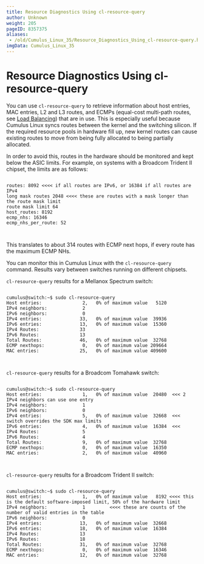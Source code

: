 ```yaml
---
title: Resource Diagnostics Using cl-resource-query
author: Unknown
weight: 205
pageID: 8357375
aliases:
 - /old/Cumulus_Linux_35/Resource_Diagnostics_Using_cl-resource-query.html
imgData: Cumulus_Linux_35
---
```

# Resource Diagnostics Using cl-resource-query

You can use `cl-resource-query` to retrieve information about host
entries, MAC entries, L2 and L3 routes, and ECMPs (equal-cost multi-path
routes, see [Load
Balancing](/old/Cumulus_Linux_35/Network_Topology.html#src-8357711_NetworkTopology-load_balancing))
that are in use. This is especially useful because Cumulus Linux syncs
routes between the kernel and the switching silicon. If the required
resource pools in hardware fill up, new kernel routes can cause existing
routes to move from being fully allocated to being partially allocated.

In order to avoid this, routes in the hardware should be monitored and
kept below the ASIC limits. For example, on systems with a Broadcom
Trident II chipset, the limits are as follows:

``` 
                   
routes: 8092 <<<< if all routes are IPv6, or 16384 if all routes are IPv4
long mask routes 2048 <<<< these are routes with a mask longer than the route mask limit
route mask limit 64
host_routes: 8192
ecmp_nhs: 16346
ecmp_nhs_per_route: 52
   
    
```

This translates to about 314 routes with ECMP next hops, if every route
has the maximum ECMP NHs.

You can monitor this in Cumulus Linux with the `cl-resource-query`
command. Results vary between switches running on different chipsets.

`cl-resource-query` results for a Mellanox Spectrum switch:

``` 
                   
cumulus@switch:~$ sudo cl-resource-query
Host entries:               2,   0% of maximum value   5120
IPv4 neighbors:             2
IPv6 neighbors:             0
IPv4 entries:              33,   0% of maximum value  39936
IPv6 entries:              13,   0% of maximum value  15360
IPv4 Routes:               33
IPv6 Routes:               13
Total Routes:              46,   0% of maximum value  32768
ECMP nexthops:              0,   0% of maximum value 209664
MAC entries:               25,   0% of maximum value 409600
   
    
```

`cl-resource-query` results for a Broadcom Tomahawk switch:

``` 
                   
cumulus@switch:~$ sudo cl-resource-query
Host entries:               1,   0% of maximum value  20480  <<< 2 IPv4 neighbors can use one entry
IPv4 neighbors:             1
IPv6 neighbors:             0
IPv4 entries:               5,   0% of maximum value  32668  <<< switch overrides the SDK max limits
IPv6 entries:               4,   0% of maximum value  16384  <<<
IPv4 Routes:                5
IPv6 Routes:                4
Total Routes:               9,   0% of maximum value  32768
ECMP nexthops:              0,   0% of maximum value  16350
MAC entries:                2,   0% of maximum value  40960
   
    
```

`cl-resource-query` results for a Broadcom Trident II switch:

``` 
                   
cumulus@switch:~$ sudo cl-resource-query
Host entries:               1,   0% of maximum value   8192 <<<< this is the default software-imposed limit, 50% of the hardware limit
IPv4 neighbors:             1         <<<< these are counts of the number of valid entries in the table
IPv6 neighbors:             0
IPv4 entries:              13,   0% of maximum value  32668
IPv6 entries:              18,   0% of maximum value  16384
IPv4 Routes:               13
IPv6 Routes:               18
Total Routes:              31,   0% of maximum value  32768
ECMP nexthops:              0,   0% of maximum value  16346
MAC entries:               12,   0% of maximum value  32768
   
    
```
